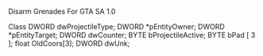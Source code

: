 Disarm Grenades For GTA SA 1.0


Class
DWORD      dwProjectileType;
DWORD      *pEntityOwner;
DWORD      *pEntityTarget;
DWORD			 dwCounter;
BYTE			 bProjectileActive;
BYTE       bPad [ 3 ];
float			 OldCoors[3];
DWORD      dwUnk;
